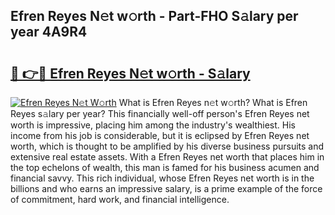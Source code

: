 ## Efren Reyes N𝚎t w𝚘rth - Part-FHO S𝚊lary per year 4A9R4

# <h2><a href="http://gc4ak6.nevu.top/?p=Efren+Reyes">🔗 👉🔴 Efren Reyes N𝚎t w𝚘rth - S𝚊lary</a></h2>

[![Efren Reyes N𝚎t W𝚘rth](https://i.imgur.com/Oavwk0R.jpeg)](http://gc4ak6.nevu.top/?p=Efren+Reyes)
What is Efren Reyes n𝚎t w𝚘rth? What is Efren Reyes s𝚊lary per year?
This financially well-off person's Efren Reyes net worth is impressive, placing him among the industry's wealthiest. His income from his job is considerable, but it is eclipsed by Efren Reyes net worth, which is thought to be amplified by his diverse business pursuits and extensive real estate assets. With a Efren Reyes net worth that places him in the top echelons of wealth, this man is famed for his business acumen and financial savvy. This rich individual, whose Efren Reyes net worth is in the billions and who earns an impressive salary, is a prime example of the force of commitment, hard work, and financial intelligence.

